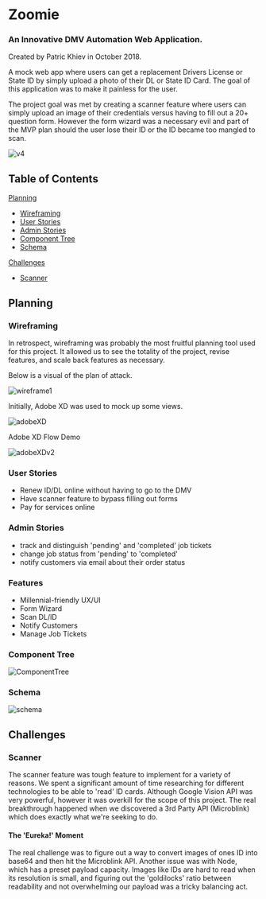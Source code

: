 # Zoomie

### An Innovative DMV Automation Web Application. 

Created by Patric Khiev in October 2018.

A mock web app where users can get a replacement Drivers License or State ID by simply upload a photo of their DL or State ID Card. The goal of this application was to make it painless for the user.  

The project goal was met by creating a scanner feature where users can simply upload an image of their credentials versus having to fill out a 20+ question form.  However the form wizard was a necessary evil and part of the MVP plan should the user lose their ID or the ID became too mangled to scan. 

![v4](https://s3.amazonaws.com/zoomie/v4.gif)

## Table of Contents

[Planning](#planning)

-  [Wireframing](#wireframing) 
- [User Stories](#user-stories) 
- [ Admin Stories](#admin-stories) 
- [ Component Tree](#component-tree) 
-  [Schema](#schema)

[Challenges](#challenges) 
- [Scanner](#scanner) 


## Planning

### Wireframing
In retrospect, wireframing was probably the most fruitful planning tool used for this project. It allowed us to see the totality of the project, revise features, and scale back features as necessary.

Below is a visual of the plan of attack.  

![wireframe1](https://s3.amazonaws.com/zoomie/Zoomie+WireFrame.jpg)

Initially, Adobe XD was used to mock up some views. 

![adobeXD](https://s3.amazonaws.com/zoomie/Planningv1.png)

Adobe XD Flow Demo

![adobeXDv2](https://s3.amazonaws.com/zoomie/zoommobile1.gif)

### User Stories
 - Renew ID/DL online without having to go to the DMV
- Have scanner feature to bypass filling out forms
- Pay for services online

### Admin Stories
- track and distinguish 'pending' and 'completed' job tickets
- change job status from 'pending' to 'completed'
- notify customers via email about their order status 
	

### Features
- Millennial-friendly UX/UI
- Form Wizard
- Scan DL/ID
- Notify Customers
- Manage Job Tickets

### Component Tree

![ComponentTree](https://s3.amazonaws.com/zoomie/Z_ComponentTree.png)

### Schema
![schema](https://s3.amazonaws.com/zoomie/Zoomie_schema.png)
## Challenges

### Scanner
The scanner feature was tough feature to implement for a variety of reasons. We spent a significant amount of time researching for different technologies to be able to 'read' ID cards. Although Google Vision API was very powerful, however it was overkill for the scope of this project. The real breakthrough happened when we discovered a 3rd Party API (Microblink) which does exactly what we're seeking to do. 

#### The 'Eureka!' Moment
The real challenge was to figure out a way to convert images of ones ID into base64 and then hit the Microblink API. Another issue was with Node, which has a preset payload capacity. Images like IDs are hard to read when its resolution is small, and figuring out the 'goldilocks' ratio between readability and not overwhelming our payload was a tricky balancing act.